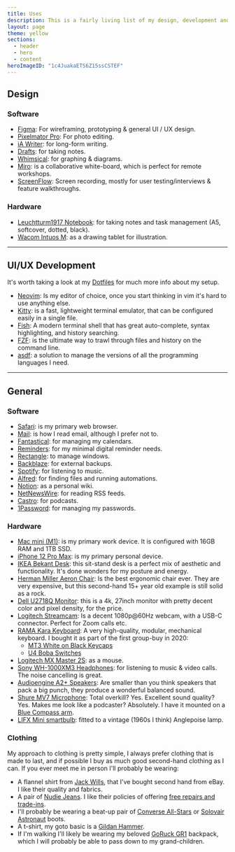 ```yaml
---
title: Uses
description: This is a fairly living list of my design, development and personal setups. Including software, hardware and as much detail in between. This page follows many of those who have contributed to [uses.tech](https://uses.tech).
layout: page
theme: yellow
sections:
  - header
  - hero
  - content
heroImageID: "1c4JuakaETS6Z15ssCSTEF"
---
```


## Design

### Software

- [Figma](https://www.figma.com/): For wireframing, prototyping & general UI / UX design.
- [Pixelmator Pro](https://www.pixelmator.com/pro/): For photo editing.
- [iA Writer](https://ia.net/writer): for long-form writing.
- [Drafts](https://getdrafts.com/): for taking notes.
- [Whimsical](https://whimsical.com/): for graphing & diagrams.
- [Miro](https://miro.com): is a collaborative white-board, which is perfect for remote workshops.
- [ScreenFlow](http://www.telestream.net/screenflow/overview.htm): Screen recording, mostly for user testing/interviews & feature walkthroughs.

### Hardware

- [Leuchtturm1917 Notebook](https://www.leuchtturm1917.co.uk/notebook-medium-a5-softcover-123-numbered-pages.html): for taking notes and task management (A5, softcover, dotted, black).
- [Wacom Intuos M](https://estore.wacom.com/en-GB/wacom-intuos-m-bluetooth-black-n-ctl-6100wlk-n.html): as a drawing tablet for illustration.

---

## UI/UX Development

It's worth taking a look at my [Dotfiles](https://github.com/LkeMitchll/Dotfiles) for much more info about my setup.

- [Neovim](https://neovim.io/): Is my editor of choice, once you start thinking in vim it's hard to use anything else.
- [Kitty](https://sw.kovidgoyal.net/kitty/): is a fast, lightweight terminal emulator, that can be configured easily in a single file.
- [Fish](https://fishshell.com/): A modern terminal shell that has great auto-complete, syntax highlighting, and history searching.
- [FZF](https://github.com/junegunn/fzf): is the ultimate way to trawl through files and history on the command line.
- [asdf](https://github.com/asdf-vm/asdf): a solution to manage the versions of all the programming languages I need.

---

## General

### Software

- [Safari](https://www.apple.com/uk/safari/): is my primary web browser.
- [Mail](https://support.apple.com/en-gb/guide/mail/welcome/mac): is how I read email, although I prefer not to.
- [Fantastical](https://flexibits.com/fantastical): for managing my calendars.
- [Reminders](https://support.apple.com/en-gb/guide/reminders/welcome/mac): for my minimal digital reminder needs.
- [Rectangle](https://rectangleapp.com/): to manage windows.
- [Backblaze](https://www.backblaze.com/): for external backups.
- [Spotify](https://www.spotify.com/uk/): for listening to music.
- [Alfred](https://www.alfredapp.com/): for finding files and running automations.
- [Notion](https://www.notion.so/): as a personal wiki.
- [NetNewsWire](https://ranchero.com/netnewswire/): for reading RSS feeds.
- [Castro](https://castro.fm/): for podcasts.
- [1Password](https://1password.com/): for managing my passwords.

### Hardware

- [Mac mini (M1)](https://support.apple.com/kb/SP776?locale=en_GB): is my primary work device. It is configured with 16GB RAM and 1TB SSD.
- [iPhone 12 Pro Max](https://www.apple.com/iphone-12-pro/): is my primary personal device.
- [IKEA Bekant Desk](https://www.ikea.com/gb/en/p/bekant-desk-sit-stand-oak-veneer-white-s09061188/): this sit-stand desk is a perfect mix of aesthetic and functionality. It's done wonders for my posture and energy.
- [Herman Miller Aeron Chair](https://www.hermanmiller.com/en_gb/products/seating/office-chairs/aeron-chairs/): Is the best ergonomic chair ever. They are very expensive, but this second-hand 15+ year old example is still solid as a rock.
- [Dell U2718Q Monitor](https://www.amazon.co.uk/gp/product/B07439KLK5/ref=ppx_yo_dt_b_asin_title_o00_s00?ie=UTF8&psc=1#): this is a 4k, 27inch monitor with pretty decent color and pixel density, for the price.
- [Logitech Streamcam](https://www.logitech.com/en-gb/product/streamcam): Is a decent 1080p@60Hz webcam, with a USB-C connector. Perfect for Zoom calls etc.
- [RAMA Kara Keyboard](https://ramaworks.store/products/kara): A very high-quality, modular, mechanical keyboard. I bought it as part of the first group-buy in 2020:
  - [MT3 White on Black Keycaps](https://drop.com/buy/drop-mt3-white-on-black-keycap-set)
  - [U4 Boba Switches](https://www.ashkeebs.com/product/gazzew-u4-boba-switches/)
- [Logitech MX Master 2S](https://www.amazon.co.uk/Logitech-Rechargeable-Multi-Device-Programmable-Productivity/dp/B071KZS3MF): as a mouse.
- [Sony WH-1000XM3 Headphones](https://www.amazon.co.uk/Sony-WH-1000XM3-Wireless-Cancelling-Headphones-Black/dp/B07GDR2LYK): for listening to music & video calls. The noise cancelling is great.
- [Audioengine A2+ Speakers](https://audioengineusa.com/shop/wirelessspeakers/a2-wireless-computer-speakers/): Are smaller than you think speakers that pack a big punch, they produce a wonderful balanced sound.
- [Shure MV7 Microphone](https://www.shure.com/en-GB/products/microphones/mv7): Total overkill? Yes. Excellent sound quality? Yes. Makes me look like a podcaster? Absolutely. I have it mounted on a [Blue Compass arm](https://www.bluemic.com/en-gb/products/compass/).
- [LIFX Mini smartbulb](https://www.amazon.co.uk/gp/product/B07543K2PQ/ref=ppx_yo_dt_b_asin_title_o00_s00?ie=UTF8&psc=1): fitted to a vintage (1960s I think) Anglepoise lamp.

### Clothing

My approach to clothing is pretty simple, I always prefer clothing that is made to last, and if possible I buy as much good second-hand clothing as I can. If you ever meet me in person I'll probably be wearing:

- A flannel shirt from [Jack Wills](https://www.jackwills.com/), that I've bought second hand from eBay. I like their quality and fabrics.
- A pair of [Nudie Jeans](https://www.nudiejeans.com/). I like their policies of offering [free repairs and trade-ins](https://www.nudiejeans.com/sustainability/sustainable-products).
- I'll probably be wearing a beat-up pair of [Converse All-Stars](https://www.converse.com/shop/p/chuck-taylor-all-star-unisex-high-top-shoe/M9160.html?dwvar_M9160_color=black&styleNo=M9160&cgid=chuck-taylor-all-star-shoes) or [Solovair Astronaut](https://www.nps-solovair.com/collections/all/products/s6-969-bk-g?variant=19778886336576) boots.
- A t-shirt, my goto basic is a [Gildan Hammer](https://www.mygildan.com/store/us/browse/productDetailsPage.jsp?productId=H000).
- If I'm walking I'll likely be wearing my beloved [GoRuck GR1](https://www.goruck.com/products/gr1) backpack, which I will probably be able to pass down to my grand-children.
